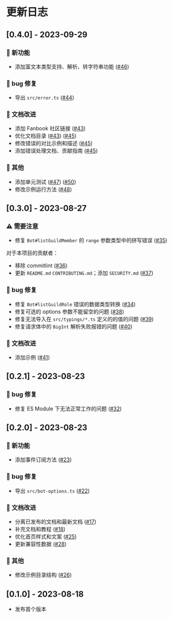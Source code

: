 # 更新日志

## [0.4.0] - 2023-09-29

### 🚀 新功能

- 添加富文本类型支持、解析、转字符串功能 ([#46](https://github.com/DevOpen-Club/api-node-sdk/pull/46))

### 🐛 bug 修复

- 导出 `src/error.ts` ([#44](https://github.com/DevOpen-Club/api-node-sdk/pull/44))

### 📝 文档改进

- 添加 Fanbook 社区链接 ([#43](https://github.com/DevOpen-Club/api-node-sdk/pull/43))
- 优化文档目录 ([#43](https://github.com/DevOpen-Club/api-node-sdk/pull/43)) ([#45](https://github.com/DevOpen-Club/api-node-sdk/pull/45))
- 修改错误的对比示例和描述 ([#45](https://github.com/DevOpen-Club/api-node-sdk/pull/45))
- 添加错误处理文档、贡献指南 ([#45](https://github.com/DevOpen-Club/api-node-sdk/pull/45))

### 🧹 其他

- 添加单元测试 ([#47](https://github.com/DevOpen-Club/api-node-sdk/pull/47)) ([#50](https://github.com/DevOpen-Club/api-node-sdk/pull/50))
- 修改示例运行方法 ([#48](https://github.com/DevOpen-Club/api-node-sdk/pull/48))

## [0.3.0] - 2023-08-27

### ⚠️ 需要注意

- 修复 `Bot#listGuildMember` 的 `range` 参数类型中的拼写错误 ([#35](https://github.com/DevOpen-Club/api-node-sdk/pull/35))

对于本项目的贡献者：

- 移除 commitlint ([#36](https://github.com/DevOpen-Club/api-node-sdk/pull/36))
- 更新 `README.md` `CONTRIBUTING.md`；添加 `SECURITY.md` ([#37](https://github.com/DevOpen-Club/api-node-sdk/pull/37))

### 🐛 bug 修复

- 修复 `Bot#listGuildRole` 错误的数据类型转换 ([#34](https://github.com/DevOpen-Club/api-node-sdk/pull/34))
- 修复可选的 options 参数不能留空的问题 ([#38](https://github.com/DevOpen-Club/api-node-sdk/pull/38))
- 修复无法导入在 `src/typings/*.ts` 定义的的值的问题 ([#39](https://github.com/DevOpen-Club/api-node-sdk/pull/39))
- 修复请求体中的 `BigInt` 解析失败报错的问题 ([#40](https://github.com/DevOpen-Club/api-node-sdk/pull/40))

### 📝 文档改进

- 添加示例 ([#41](https://github.com/DevOpen-Club/api-node-sdk/pull/41))

## [0.2.1] - 2023-08-23

### 🐛 bug 修复

- 修复 ES Module 下无法正常工作的问题 ([#32](https://github.com/DevOpen-Club/api-node-sdk/pull/32))

## [0.2.0] - 2023-08-23

### 🚀 新功能

- 添加事件订阅方法 ([#23](https://github.com/DevOpen-Club/api-node-sdk/pull/23))

### 🐛 bug 修复

- 导出 `src/bot-options.ts` ([#22](https://github.com/DevOpen-Club/api-node-sdk/pull/22))

### 📝 文档改进

- 分离已发布的文档和最新文档 ([#17](https://github.com/DevOpen-Club/api-node-sdk/pull/17))
- 补充文档和教程 ([#18](https://github.com/DevOpen-Club/api-node-sdk/pull/18))
- 优化首页样式和文案 ([#25](https://github.com/DevOpen-Club/api-node-sdk/pull/25))
- 更新兼容性数据 ([#28](https://github.com/DevOpen-Club/api-node-sdk/pull/28))

### 🧹 其他

- 修改示例目录结构 ([#26](https://github.com/DevOpen-Club/api-node-sdk/pull/26))

## [0.1.0] - 2023-08-18

- 发布首个版本
